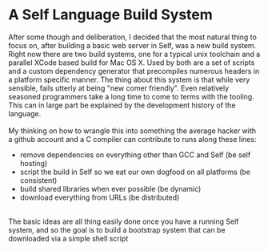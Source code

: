 A Self Language Build System
============================

After some though and deliberation, I decided that the most natural thing to focus on, after building a basic web server in Self, was a new build system.   Right now there are two build systems, one for a typical unix toolchain and a parallel XCode based build for Mac OS X.   Used by both are a set of scripts and a custom dependency generator that precompiles numerous headers in a platform specific manner. The thing about this system is that while very sensible, fails utterly at being "new comer friendly". Even relatively seasoned programmers take a long time to come to terms with the tooling. This can in large part be explained by the development history of the language. <br><br>My thinking on how to wrangle this into something the average hacker with a github account and a C compiler can contribute to runs along these lines:<ul><li>remove dependencies on everything other than GCC and Self (be self hosting)</li><li>script the build in Self so we eat our own dogfood on all platforms (be consistent)</li><li>build shared libraries when ever possible (be dynamic)</li><li>download everything from URLs (be distributed)</li></ul><br>The basic ideas are all thing easily done once you have a running Self system, and so the goal is to build a bootstrap system that can be downloaded via a simple shell script